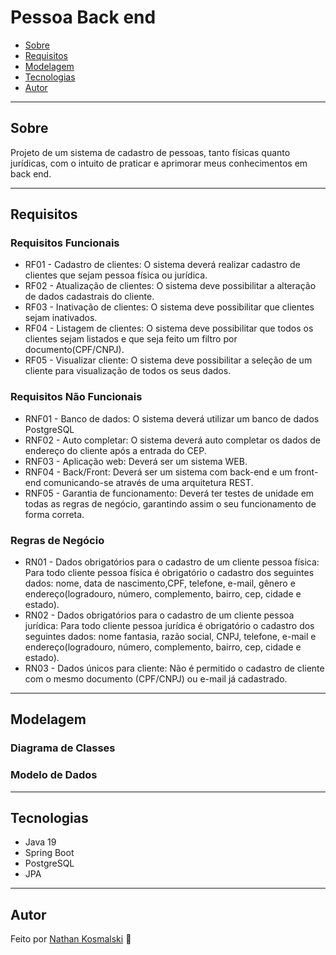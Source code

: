 # Pessoa Back end

- [Sobre](#sobre)
- [Requisitos](#requisitos)
- [Modelagem](#modelagem)
- [Tecnologias](#tecnologias)
- [Autor](#autor)

---

## Sobre
Projeto de um sistema de cadastro de pessoas, tanto físicas quanto jurídicas, com o intuito de praticar e aprimorar meus conhecimentos em back end.

---

## Requisitos
### Requisitos Funcionais
- RF01 - Cadastro de clientes: O sistema deverá realizar cadastro de clientes
que sejam pessoa física ou jurídica.
- RF02 - Atualização de clientes: O sistema deve possibilitar a alteração de dados
cadastrais do cliente.
- RF03 - Inativação de clientes: O sistema deve possibilitar que clientes sejam
inativados.
- RF04 - Listagem de clientes: O sistema deve possibilitar que todos os clientes
sejam listados e que seja feito um filtro por documento(CPF/CNPJ).
- RF05 - Visualizar cliente: O sistema deve possibilitar a seleção de um cliente
para visualização de todos os seus dados.

### Requisitos Não Funcionais
- RNF01 - Banco de dados: O sistema deverá utilizar um banco de dados
PostgreSQL
- RNF02 - Auto completar: O sistema deverá auto completar os dados de endereço
do cliente após a entrada do CEP.
- RNF03 - Aplicação web: Deverá ser um sistema WEB.
- RNF04 - Back/Front: Deverá ser um sistema com back-end e um front-end
comunicando-se através de uma arquitetura REST.
- RNF05 - Garantia de funcionamento: Deverá ter testes de unidade em todas as
regras de negócio, garantindo assim o seu funcionamento de forma correta.

### Regras de Negócio
- RN01 - Dados obrigatórios para o cadastro de um cliente pessoa física: Para
todo cliente pessoa física é obrigatório o cadastro dos seguintes dados: nome, data
de nascimento,CPF, telefone, e-mail, gênero e endereço(logradouro, número,
complemento, bairro, cep, cidade e estado).
- RN02 - Dados obrigatórios para o cadastro de um cliente pessoa jurídica: Para
todo cliente pessoa jurídica é obrigatório o cadastro dos seguintes dados: nome
fantasia, razão social, CNPJ, telefone, e-mail e endereço(logradouro, número,
complemento, bairro, cep, cidade e estado).
- RN03 - Dados únicos para cliente: Não é permitido o cadastro de cliente com o
mesmo documento (CPF/CNPJ) ou e-mail já cadastrado.

---

## Modelagem
### Diagrama de Classes

### Modelo de Dados

---

## Tecnologias
- Java 19
- Spring Boot
- PostgreSQL
- JPA

---

## Autor
Feito por [Nathan Kosmalski]() 🚀
